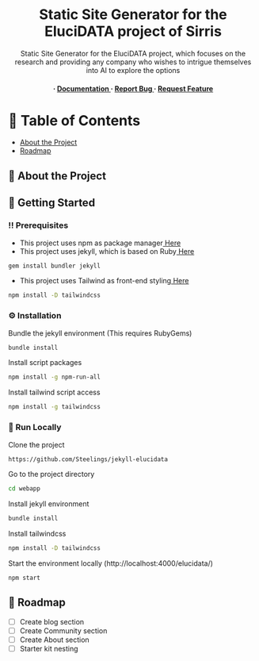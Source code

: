 <div align='center'>

<h1>Static Site Generator for the EluciDATA project of Sirris</h1>
<p>Static Site Generator for the EluciDATA project, which focuses on the research and providing any company who wishes to intrigue themselves into AI to explore the options</p>

<h4> <span> · </span> <a href="https://github.com/Steelings/jekyll-elucidata/blob/master/README.md"> Documentation </a> <span> · </span> <a href="https://github.com/Steelings/jekyll-elucidata/issues"> Report Bug </a> <span> · </span> <a href="https://github.com/Steelings/jekyll-elucidata/issues"> Request Feature </a> </h4>


</div>

# :notebook_with_decorative_cover: Table of Contents

- [About the Project](#star2-about-the-project)
- [Roadmap](#compass-roadmap)


## :star2: About the Project

## :toolbox: Getting Started

### :bangbang: Prerequisites

- This project uses npm as package manager<a href="https://www.npmjs.com/"> Here</a>
- This project uses jekyll, which is based on Ruby<a href="https://www.ruby-lang.org/en/"> Here</a>
```bash
gem install bundler jekyll
```
- This project uses Tailwind as front-end styling<a href="https://tailwindcss.com/docs/installation"> Here</a>
```bash
npm install -D tailwindcss
```


### :gear: Installation

Bundle the jekyll environment (This requires RubyGems)
```bash
bundle install
```
Install script packages
```bash
npm install -g npm-run-all
```
Install tailwind script access
```bash
npm install -g tailwindcss
```


### :running: Run Locally

Clone the project

```bash
https://github.com/Steelings/jekyll-elucidata
```
Go to the project directory
```bash
cd webapp
```
Install jekyll environment
```bash
bundle install
```
Install tailwindcss
```bash
npm install -D tailwindcss
```
Start the environment locally (http://localhost:4000/elucidata/)
```bash
npm start
```


## :compass: Roadmap

* [ ] Create blog section
* [ ] Create Community section
* [ ] Create About section
* [ ] Starter kit nesting
